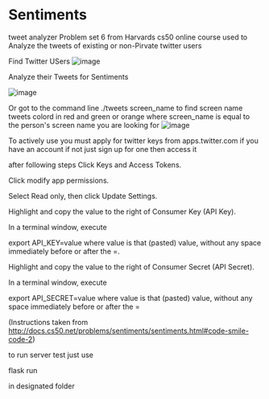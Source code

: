 # Sentiments
tweet analyzer
Problem set 6 from Harvards cs50 online course used to Analyze the tweets of existing or non-Pirvate twitter users

Find Twitter USers
![image](https://user-images.githubusercontent.com/26131181/27068613-f8799bc6-4fde-11e7-89a5-4ca1d4290c66.png)


Analyze their Tweets for Sentiments

![image](https://user-images.githubusercontent.com/26131181/27069380-6de9e02a-4fe2-11e7-8fe2-4ad585f6981c.png)



Or got to the command line ./tweets screen_name       to find screen name tweets colord in red and green or orange where screen_name is equal to the person's screen name you are looking for
![image](https://user-images.githubusercontent.com/26131181/27069530-3477d5a8-4fe3-11e7-9ebe-663c54b3af16.png)

To actively use you must apply for twitter keys from apps.twitter.com if you have an account if not just sign up for one then access it

after following steps 
Click Keys and Access Tokens.

Click modify app permissions.

Select Read only, then click Update Settings.

Highlight and copy the value to the right of Consumer Key (API Key).

In a terminal window, execute

export API_KEY=value
where value is that (pasted) value, without any space immediately before or after the =.

Highlight and copy the value to the right of Consumer Secret (API Secret).

In a terminal window, execute

export API_SECRET=value
where value is that (pasted) value, without any space immediately before or after the =

(Instructions taken from http://docs.cs50.net/problems/sentiments/sentiments.html#code-smile-code-2)

to run server test just use

flask run

in designated folder
